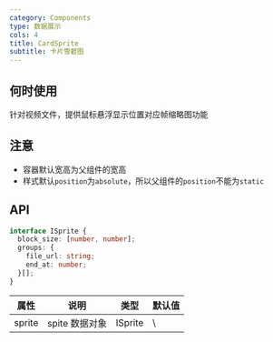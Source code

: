 ```yaml
---
category: Components
type: 数据展示
cols: 4
title: CardSprite
subtitle: 卡片雪碧图
---
```


## 何时使用

针对视频文件，提供鼠标悬浮显示位置对应帧缩略图功能

## 注意

- 容器默认宽高为父组件的宽高
- 样式默认`position`为`absolute`，所以父组件的`position`不能为`static`

## API

```ts
interface ISprite {
  block_size: [number, number];
  groups: {
    file_url: string;
    end_at: number;
  }[];
}
```

| 属性   | 说明           | 类型    | 默认值 |
| ------ | -------------- | ------- | ------ |
| sprite | spite 数据对象 | ISprite | \      |
